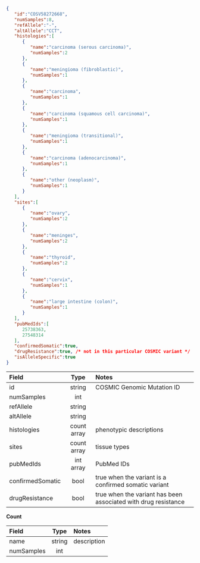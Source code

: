 ```json
{
   "id":"COSV58272668",
   "numSamples":8,
   "refAllele":"-",
   "altAllele":"CCT",
   "histologies":[
      {
         "name":"carcinoma (serous carcinoma)",
         "numSamples":2
      },
      {
         "name":"meningioma (fibroblastic)",
         "numSamples":1
      },
      {
         "name":"carcinoma",
         "numSamples":1
      },
      {
         "name":"carcinoma (squamous cell carcinoma)",
         "numSamples":1
      },
      {
         "name":"meningioma (transitional)",
         "numSamples":1
      },
      {
         "name":"carcinoma (adenocarcinoma)",
         "numSamples":1
      },
      {
         "name":"other (neoplasm)",
         "numSamples":1
      }
   ],
   "sites":[
      {
         "name":"ovary",
         "numSamples":2
      },
      {
         "name":"meninges",
         "numSamples":2
      },
      {
         "name":"thyroid",
         "numSamples":2
      },
      {
         "name":"cervix",
         "numSamples":1
      },
      {
         "name":"large intestine (colon)",
         "numSamples":1
      }
   ],
   "pubMedIds":[
      25738363,
      27548314
   ],
   "confirmedSomatic":true,
   "drugResistance":true, /* not in this particular COSMIC variant */
   "isAlleleSpecific":true
}
```
| Field            | Type        | Notes                      |
|:-----------------|:-----------:|:---------------------------|
| id               | string      | COSMIC Genomic Mutation ID |
| numSamples       | int         |                            |
| refAllele        | string      |                            |
| altAllele        | string      |                            |
| histologies      | count array | phenotypic descriptions    |
| sites            | count array | tissue types               |
| pubMedIds        | int array   | PubMed IDs                 |
| confirmedSomatic | bool        | true when the variant is a confirmed somatic variant           |
| drugResistance   | bool        | true when the variant has been associated with drug resistance |

**Count**

| Field       | Type         | Notes                     |
|:------------|:------------:|:--------------------------|
| name        | string       | description               |
| numSamples  | int          |                           |
